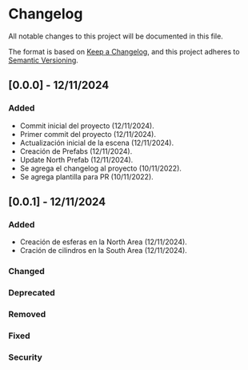 # Changelog

All notable changes to this project will be documented in this file.

The format is based on [Keep a Changelog](https://keepachangelog.com/en/1.1.0/),
and this project adheres to [Semantic Versioning](https://semver.org/spec/v2.0.0.html).

## [0.0.0] - 12/11/2024

### Added

- Commit inicial del proyecto (12/11/2024).
- Primer commit del proyecto (12/11/2024).
- Actualización inicial de la escena (12/11/2024).
- Creación de Prefabs (12/11/2024).
- Update North Prefab (12/11/2024).
- Se agrega el changelog al proyecto (10/11/2022).
- Se agrega plantilla para PR (10/11/2022).

## [0.0.1] - 12/11/2024

### Added
- Creación de esferas en la North Area (12/11/2024).
- Cración de cilindros en la South Area (12/11/2024).

### Changed

### Deprecated

### Removed

### Fixed

### Security